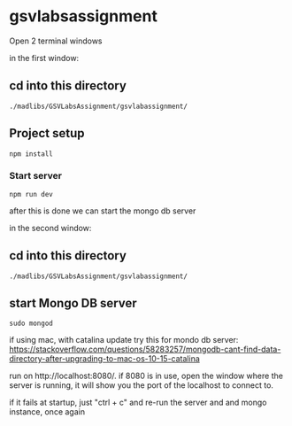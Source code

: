 # gsvlabsassignment
Open 2 terminal windows

in the first window:

## cd into this directory
```
./madlibs/GSVLabsAssignment/gsvlabassignment/
```

## Project setup
```
npm install
```

### Start server
```
npm run dev
```

after this is done we can start the mongo db server

in the second window:

## cd into this directory
```
./madlibs/GSVLabsAssignment/gsvlabassignment/
```

## start Mongo DB server
```
sudo mongod
```

if using mac, with catalina update try this for mondo db server: https://stackoverflow.com/questions/58283257/mongodb-cant-find-data-directory-after-upgrading-to-mac-os-10-15-catalina

run on http://localhost:8080/. if 8080 is in use, open the window where the server is running, it will show you the port of the localhost to connect to.

if it fails at startup, just "ctrl + c" and re-run the server and and mongo instance, once again
